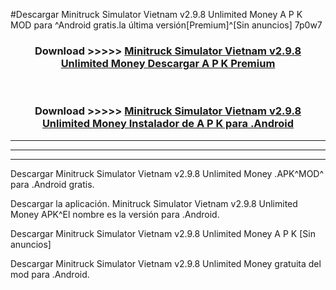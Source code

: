 #Descargar Minitruck Simulator Vietnam v2.9.8 Unlimited Money  A P K MOD para ^Android gratis.la última versión[Premium]^[Sin anuncios] 7p0w7



<div align="center">
<h3>Download >>>>> <a href="https://es-web.web.app/?es= Minitruck Simulator Vietnam v2.9.8 Unlimited Money ">Minitruck Simulator Vietnam v2.9.8 Unlimited Money  Descargar A P K Premium</a></h3><br>

<h3>Download >>>>> <a href="https://es-web.web.app/?es= Minitruck Simulator Vietnam v2.9.8 Unlimited Money ">Minitruck Simulator Vietnam v2.9.8 Unlimited Money  Instalador de A P K para .Android</a></h3>
</div>


----------------------------------------------------------

----------------------------------------------------------

----------------------------------------------------------

Descargar Minitruck Simulator Vietnam v2.9.8 Unlimited Money  .APK^MOD^ para .Android gratis.

Descargar la aplicación. Minitruck Simulator Vietnam v2.9.8 Unlimited Money  APK^El nombre es la versión para .Android.

Descargar Minitruck Simulator Vietnam v2.9.8 Unlimited Money  A P K [Sin anuncios]

Descargar Minitruck Simulator Vietnam v2.9.8 Unlimited Money  gratuita del mod para .Android.